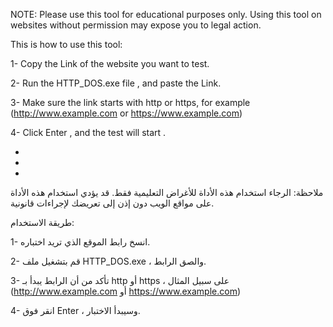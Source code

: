 NOTE: Please use this tool for educational purposes only.
Using this tool on websites without permission may expose you to legal action.

This is how to use this tool:

1- Copy the Link of the website you want to test.

2- Run the HTTP_DOS.exe file , and paste the Link.

3- Make sure the link starts with http or https, for example (http://www.example.com or https://www.example.com)

4- Click Enter , and the test will start .


*
*
*

ملاحظة: الرجاء استخدام هذه الأداة للأغراض التعليمية فقط. 
قد يؤدي استخدام هذه الأداة على مواقع الويب دون إذن إلى تعريضك لإجراءات قانونية. 

طريقة الاستخدام:

1- انسخ رابط الموقع الذي تريد اختباره.

2- قم بتشغيل ملف HTTP_DOS.exe ، والصق الرابط.

3- تأكد من أن الرابط يبدأ بـ http أو https ، على سبيل المثال (http://www.example.com أو https://www.example.com)

4- انقر فوق Enter ، وسيبدأ الاختبار.
